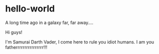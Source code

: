 # hello-world

A long time ago in a galaxy far, far away....



Hi guys!

I'm Samurai Darth Vader, I come here to rule you idiot humans.
I am you fatherrrrrrrrrrrrrrrr!!!
